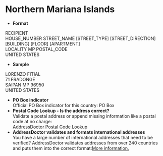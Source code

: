 Northern Mariana Islands
========================

- **Format**

RECIPIENT  
HOUSE_NUMBER STREET_NAME [STREET_TYPE] [STREET_DIRECTION] [BUILDING] [FLOOR] [APARTMENT]  
LOCALITY MP POSTAL_CODE  
UNITED STATES
- **Sample**

LORENZO FITIAL  
71 FRADONGE  
SAIPAN MP 96950  
UNITED STATES
- **PO Box indicator**  
Official PO Box indicator for this country: PO Box
- **Postal Code Lookup - Is the address correct?**  
Validate a postal address or append missing information like a postal code at no charge:  
[AddressDoctor Postal Code Lookup](http://lookup.addressdoctor.com/lookup/default.aspx?lang=en&country=MNP)
- **AddressDoctor validates and formats international addresses**  
You have a large number of international addresses that need to be verified? AddressDoctor validates addresses from over 240 countries and puts them into the correct format:[More information.](index.php?id=31&L=1)